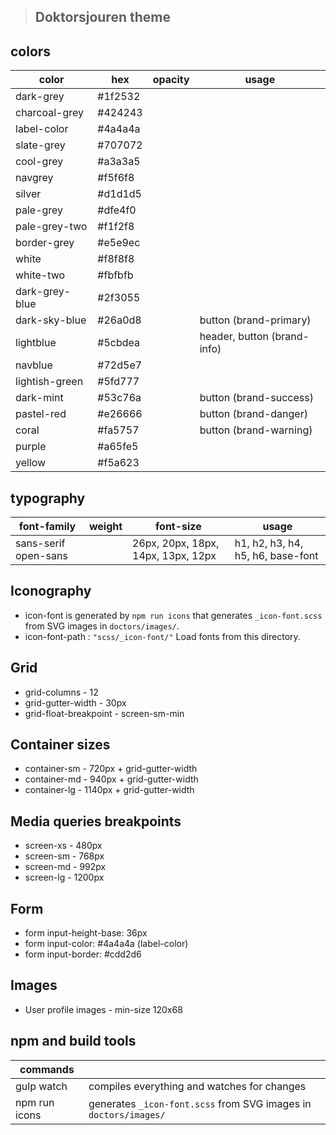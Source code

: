 


> ## Doktorsjouren theme
## colors
|  color | hex  | opacity | usage |
|--|--|--|--|
| dark-grey| #1f2532 |||
| charcoal-grey | #424243 |||
| label-color | #4a4a4a |||
| slate-grey | #707072 |||
| cool-grey |  #a3a3a5|||
| navgrey |  #f5f6f8 |||
| silver | #d1d1d5  |||
| pale-grey| #dfe4f0 |||
| pale-grey-two | #f1f2f8 |||
| border-grey | #e5e9ec |||
| white | #f8f8f8 |||
| white-two| #fbfbfb |||
| dark-grey-blue | #2f3055 |||
| dark-sky-blue| #26a0d8 ||button (brand-primary)|
| lightblue | #5cbdea || header, button (brand-info)|
| navblue| #72d5e7  |||
| lightish-green | #5fd777 |||
| dark-mint | #53c76a ||button (brand-success)|
| pastel-red | #e26666 ||button (brand-danger)|
| coral| #fa5757  ||button (brand-warning)|
| purple | #a65fe5 |||
| yellow | #f5a623 |||

## typography

| font-family | weight | font-size | usage |
|--|--|--|--|
| sans-serif open-sans|  | 26px, 20px, 18px, 14px, 13px, 12px | h1, h2, h3, h4, h5, h6, base-font |

## Iconography
-   icon-font is generated by `npm run icons` that generates `_icon-font.scss` from SVG images in `doctors/images/`.  
-	icon-font-path :  `"scss/_icon-font/"` Load fonts from this directory.


## Grid
- grid-columns - 12
- grid-gutter-width - 30px
- grid-float-breakpoint - screen-sm-min

## Container sizes
- container-sm - 720px + grid-gutter-width
- container-md - 940px + grid-gutter-width
- container-lg - 1140px + grid-gutter-width

## Media queries breakpoints

 - screen-xs - 480px
 - screen-sm - 768px
 - screen-md - 992px
 - screen-lg - 1200px
  
## Form
  - form input-height-base: 36px
  - form input-color: #4a4a4a (label-color)
  - form input-border: #cdd2d6
 
## Images
-  User profile images  - min-size  120x68

## npm and build tools
|commands|  |
|--|--|
| gulp watch | compiles everything and watches for changes |
| npm run icons | generates `_icon-font.scss` from SVG images in `doctors/images/` |
